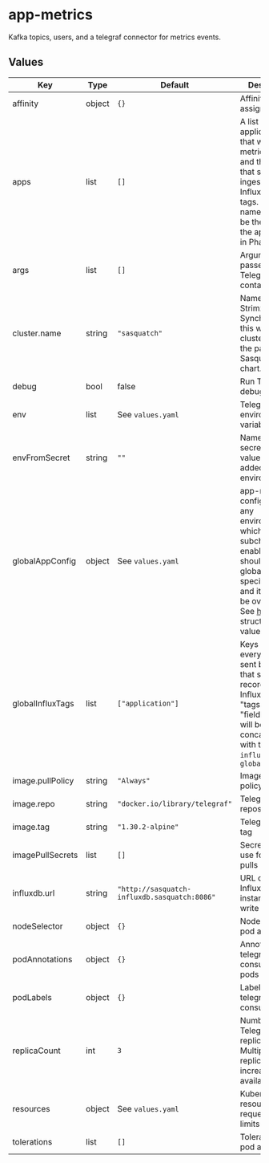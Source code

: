 # app-metrics

Kafka topics, users, and a telegraf connector for metrics events.

## Values

| Key | Type | Default | Description |
|-----|------|---------|-------------|
| affinity | object | `{}` | Affinity for pod assignment |
| apps | list | `[]` | A list of applications that will publish metrics events, and the keys that should be ingested into InfluxDB as tags.  The names should be the same as the app names in Phalanx. |
| args | list | `[]` | Arguments passed to the Telegraf agent containers |
| cluster.name | string | `"sasquatch"` | Name of the Strimzi cluster. Synchronize this with the cluster name in the parent Sasquatch chart. |
| debug | bool | false | Run Telegraf in debug mode. |
| env | list | See `values.yaml` | Telegraf agent enviroment variables |
| envFromSecret | string | `""` | Name of the secret with values to be added to the environment |
| globalAppConfig | object | See `values.yaml` | app-metrics configuration in any environment in which the subchart is enabled. This should stay globally specified here, and it shouldn't be overridden.  See [here](https://sasquatch.lsst.io/user-guide/app-metrics.html#configuration) for the structure of this value. |
| globalInfluxTags | list | `["application"]` | Keys in an every event sent by any app that should be recorded in InfluxDB as "tags" (vs. "fields"). These will be concatenated with the `influxTags` from `globalAppConfig` |
| image.pullPolicy | string | `"Always"` | Image pull policy |
| image.repo | string | `"docker.io/library/telegraf"` | Telegraf image repository |
| image.tag | string | `"1.30.2-alpine"` | Telegraf image tag |
| imagePullSecrets | list | `[]` | Secret names to use for Docker pulls |
| influxdb.url | string | `"http://sasquatch-influxdb.sasquatch:8086"` | URL of the InfluxDB v1 instance to write to |
| nodeSelector | object | `{}` | Node labels for pod assignment |
| podAnnotations | object | `{}` | Annotations for telegraf-kafka-consumers pods |
| podLabels | object | `{}` | Labels for telegraf-kafka-consumer pods |
| replicaCount | int | `3` | Number of Telegraf replicas. Multiple replicas increase availability. |
| resources | object | See `values.yaml` | Kubernetes resources requests and limits |
| tolerations | list | `[]` | Tolerations for pod assignment |
